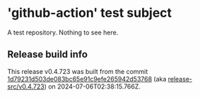 # 'github-action' test subject

A test repository. Nothing to see here.


## Release build info

This release v0.4.723 was built from the commit [1d79231d503de083bc65e91c9efe265942d53768](https://github.com/kattecon/gh-release-test-ga/tree/1d79231d503de083bc65e91c9efe265942d53768) (aka [release-src/v0.4.723](https://github.com/kattecon/gh-release-test-ga/tree/release-src/v0.4.723)) on 2024-07-06T02:38:15.766Z.
        